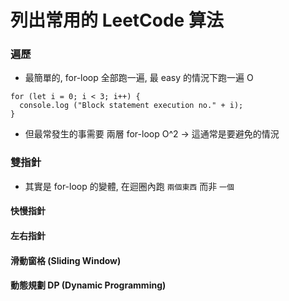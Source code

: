 # 列出常用的 LeetCode 算法

### 遍歷
* 最簡單的, for-loop 全部跑一遍, 最 easy 的情況下跑一遍 O
```
for (let i = 0; i < 3; i++) {
  console.log ("Block statement execution no." + i);
}
```

* 但最常發生的事需要 兩層 for-loop O^2 -> 這通常是要避免的情況

### 雙指針
* 其實是 for-loop 的變體, 在迴圈內跑 `兩個東西` 而非 `一個`
#### 快慢指針
#### 左右指針

#### 滑動窗格 (Sliding Window)

#### 動態規劃 DP (Dynamic Programming)
